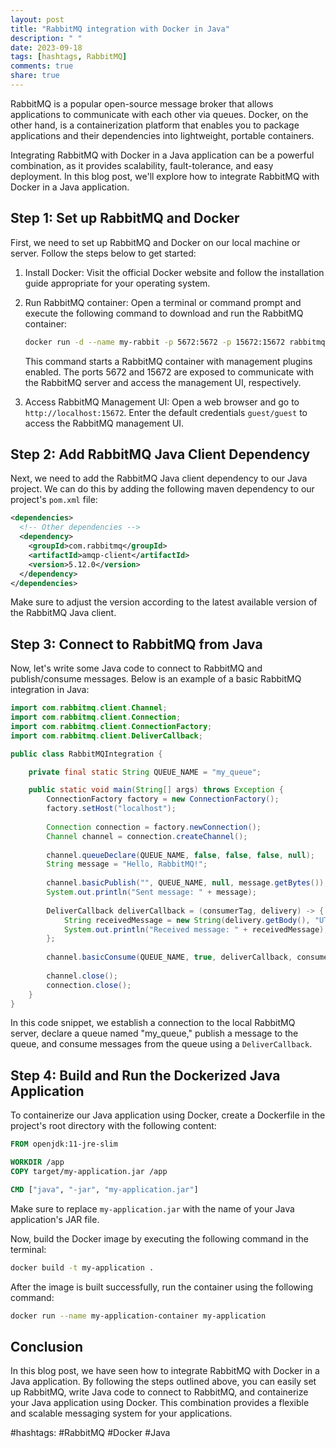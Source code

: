 ```yaml
---
layout: post
title: "RabbitMQ integration with Docker in Java"
description: " "
date: 2023-09-18
tags: [hashtags, RabbitMQ]
comments: true
share: true
---
```


RabbitMQ is a popular open-source message broker that allows applications to communicate with each other via queues. Docker, on the other hand, is a containerization platform that enables you to package applications and their dependencies into lightweight, portable containers.

Integrating RabbitMQ with Docker in a Java application can be a powerful combination, as it provides scalability, fault-tolerance, and easy deployment. In this blog post, we'll explore how to integrate RabbitMQ with Docker in a Java application.

## Step 1: Set up RabbitMQ and Docker

First, we need to set up RabbitMQ and Docker on our local machine or server. Follow the steps below to get started:

1.  Install Docker: Visit the official Docker website and follow the installation guide appropriate for your operating system.
2.  Run RabbitMQ container: Open a terminal or command prompt and execute the following command to download and run the RabbitMQ container:

    ```bash
    docker run -d --name my-rabbit -p 5672:5672 -p 15672:15672 rabbitmq:3-management
    ```

    This command starts a RabbitMQ container with management plugins enabled. The ports 5672 and 15672 are exposed to communicate with the RabbitMQ server and access the management UI, respectively.

3.  Access RabbitMQ Management UI: Open a web browser and go to `http://localhost:15672`. Enter the default credentials `guest/guest` to access the RabbitMQ management UI.

## Step 2: Add RabbitMQ Java Client Dependency

Next, we need to add the RabbitMQ Java client dependency to our Java project. We can do this by adding the following maven dependency to our project's `pom.xml` file:

```xml
<dependencies>
  <!-- Other dependencies -->
  <dependency>
    <groupId>com.rabbitmq</groupId>
    <artifactId>amqp-client</artifactId>
    <version>5.12.0</version>
  </dependency>
</dependencies>
```

Make sure to adjust the version according to the latest available version of the RabbitMQ Java client.

## Step 3: Connect to RabbitMQ from Java

Now, let's write some Java code to connect to RabbitMQ and publish/consume messages. Below is an example of a basic RabbitMQ integration in Java:

```java
import com.rabbitmq.client.Channel;
import com.rabbitmq.client.Connection;
import com.rabbitmq.client.ConnectionFactory;
import com.rabbitmq.client.DeliverCallback;

public class RabbitMQIntegration {

    private final static String QUEUE_NAME = "my_queue";

    public static void main(String[] args) throws Exception {
        ConnectionFactory factory = new ConnectionFactory();
        factory.setHost("localhost");
        
        Connection connection = factory.newConnection();
        Channel channel = connection.createChannel();
        
        channel.queueDeclare(QUEUE_NAME, false, false, false, null);
        String message = "Hello, RabbitMQ!";
        
        channel.basicPublish("", QUEUE_NAME, null, message.getBytes());
        System.out.println("Sent message: " + message);
        
        DeliverCallback deliverCallback = (consumerTag, delivery) -> {
            String receivedMessage = new String(delivery.getBody(), "UTF-8");
            System.out.println("Received message: " + receivedMessage);
        };
        
        channel.basicConsume(QUEUE_NAME, true, deliverCallback, consumerTag -> {});
        
        channel.close();
        connection.close();
    }
}
```

In this code snippet, we establish a connection to the local RabbitMQ server, declare a queue named "my_queue," publish a message to the queue, and consume messages from the queue using a `DeliverCallback`.

## Step 4: Build and Run the Dockerized Java Application

To containerize our Java application using Docker, create a Dockerfile in the project's root directory with the following content:

```Dockerfile
FROM openjdk:11-jre-slim

WORKDIR /app
COPY target/my-application.jar /app

CMD ["java", "-jar", "my-application.jar"]
```

Make sure to replace `my-application.jar` with the name of your Java application's JAR file.

Now, build the Docker image by executing the following command in the terminal:

```bash
docker build -t my-application .
```

After the image is built successfully, run the container using the following command:

```bash
docker run --name my-application-container my-application
```

## Conclusion

In this blog post, we have seen how to integrate RabbitMQ with Docker in a Java application. By following the steps outlined above, you can easily set up RabbitMQ, write Java code to connect to RabbitMQ, and containerize your Java application using Docker. This combination provides a flexible and scalable messaging system for your applications.

#hashtags: #RabbitMQ #Docker #Java